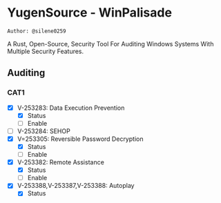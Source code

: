 # YugenSource - WinPalisade

`Author: @silene0259`

A Rust, Open-Source, Security Tool For Auditing Windows Systems With Multiple Security Features.

## Auditing

### CAT1

- [X] V-253283: Data Execution Prevention
  - [X] Status
  - [ ] Enable
- [ ] V-253284: SEHOP 
- [X] V=253305: Reversible Password Decryption
  - [X] Status
  - [ ] Enable
- [X] V-253382: Remote Assistance
  - [X] Status
  - [ ] Enable
- [X] V-253388,V-253387,V-253388: Autoplay
  - [X] Status  
